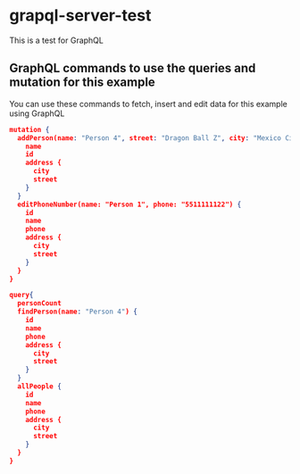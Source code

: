 # grapql-server-test
This is a test for GraphQL

## GraphQL commands to use the queries and mutation for this example
You can use these commands to fetch, insert and edit data for this example using GraphQL
```json
mutation {
  addPerson(name: "Person 4", street: "Dragon Ball Z", city: "Mexico City") {
    name
    id
    address {
      city
      street
    }
  }
  editPhoneNumber(name: "Person 1", phone: "5511111122") {
    id
    name
    phone
    address {
      city
      street
    }
  }
}

query{
  personCount
  findPerson(name: "Person 4") {
    id
    name
    phone
    address {
      city
      street
    }
  }
  allPeople {
    id
    name
    phone
    address {
      city
      street
    }
  }
}
```